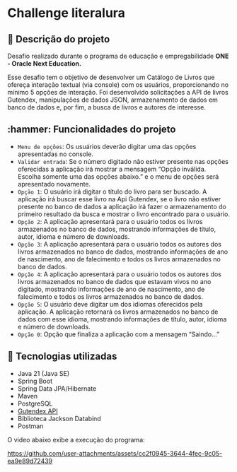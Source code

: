 <h1>Challenge literalura</h1>

<h2> 📌 Descrição do projeto</h2>

<p>Desafio realizado durante o programa de educação e empregabilidade <b>ONE - Oracle Next Education.</b> </p>

<p>
  Esse desafio tem o objetivo de desenvolver um Catálogo de Livros que ofereça interação textual (via console) com os usuários, proporcionando no mínimo 5 opções de interação. 
  Foi desenvolvido solicitações a API de livros Gutendex, manipulações de dados JSON, armazenamento de dados em banco de dados e, por fim, a busca de livros e autores de interesse.
</p>

<h2>:hammer: Funcionalidades do projeto </h2>

- `Menu de opções`: Os usuários deverão digitar uma das opções apresentadas no console. 
- `Validar entrada`: Se o número digitado não estiver presente nas opções oferecidas a aplicação irá mostrar a mensagem “Opção inválida. Escolha somente uma das opções abaixo.” e o menu de opções será apresentado novamente.
- `Opção 1`: O usuário irá digitar o título do livro para ser buscado. A aplicação irá buscar esse livro na Api Gutendex, se o livro não estiver presente no banco de dados a aplicação irá fazer o armazenamento do primeiro resultado da busca e mostrar o livro encontrado para o usuário.
- `Opção 2`: A aplicação apresentará para o usuário todos os livros armazenados no banco de dados, mostrando informações de título, autor, idioma e número de downloads.
- `Opção 3`: A aplicação apresentará para o usuário todos os autores dos livros armazenados no banco de dados, mostrando informações de ano de nascimento, ano de falecimento e todos os livros armazenados no banco de dados.
- `Opção 4`: A aplicação apresentará para o usuário todos os autores dos livros armazenados no banco de dados que estavam vivos no ano digitado, mostrando informações de ano de nascimento, ano de falecimento e todos os livros armazenados no banco de dados.
- `Opção 5`: O usuário deve digitar um dos idiomas oferecidos pela aplicação. A aplicação retornará os livros armazenados no banco de dados com esse idioma, mostrando informações de título, autor, idioma e número de downloads.
- `Opção 0`: Opção que finaliza a aplicação com a mensagem “Saindo...” 

<h2> 🧠 Tecnologias utilizadas </h2>

- Java 21 (Java SE)
- Spring Boot
- Spring Data JPA/Hibernate
- Maven
- PostgreSQL
- [Gutendex API](https://gutendex.com/)
- Biblioteca Jackson Databind
- Postman

O video abaixo exibe a execução do programa:

https://github.com/user-attachments/assets/cc2f0945-3644-4fec-9c05-ea9e89d72439



